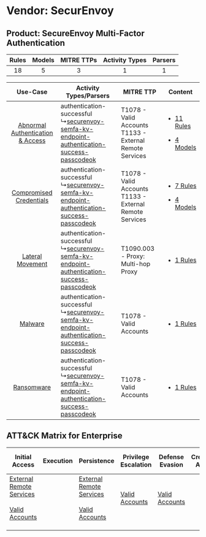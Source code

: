 Vendor: SecurEnvoy
==================
Product: SecureEnvoy Multi-Factor Authentication
------------------------------------------------
| Rules | Models | MITRE TTPs | Activity Types | Parsers |
|:-----:|:------:|:----------:|:--------------:|:-------:|
|  18   |   5    |     3      |       1        |    1    |

|    Use-Case    | Activity Types/Parsers    | MITRE TTP    | Content    |
|:----:| ---- | ---- | ---- |
| [Abnormal Authentication & Access](../../../UseCases/uc_abnormal_authentication_&_access.md) |  authentication-successful<br> ↳[securenvoy-semfa-kv-endpoint-authentication-success-passcodeok](Ps/pC_securenvoysemfakvendpointauthenticationsuccesspasscodeok.md)<br> | T1078 - Valid Accounts<br>T1133 - External Remote Services<br> | [<ul><li>11 Rules</li></ul><ul><li>4 Models</li></ul>](RM/r_m_securenvoy_secureenvoy_multi-factor_authentication_Abnormal_Authentication_&_Access.md) |
|          [Compromised Credentials](../../../UseCases/uc_compromised_credentials.md)          |  authentication-successful<br> ↳[securenvoy-semfa-kv-endpoint-authentication-success-passcodeok](Ps/pC_securenvoysemfakvendpointauthenticationsuccesspasscodeok.md)<br> | T1078 - Valid Accounts<br>T1133 - External Remote Services<br> | [<ul><li>7 Rules</li></ul><ul><li>4 Models</li></ul>](RM/r_m_securenvoy_secureenvoy_multi-factor_authentication_Compromised_Credentials.md)    |
|    [Lateral Movement](../../../UseCases/uc_lateral_movement.md)    |  authentication-successful<br> ↳[securenvoy-semfa-kv-endpoint-authentication-success-passcodeok](Ps/pC_securenvoysemfakvendpointauthenticationsuccesspasscodeok.md)<br> | T1090.003 - Proxy: Multi-hop Proxy<br>    | [<ul><li>1 Rules</li></ul>](RM/r_m_securenvoy_secureenvoy_multi-factor_authentication_Lateral_Movement.md)    |
|    [Malware](../../../UseCases/uc_malware.md)    |  authentication-successful<br> ↳[securenvoy-semfa-kv-endpoint-authentication-success-passcodeok](Ps/pC_securenvoysemfakvendpointauthenticationsuccesspasscodeok.md)<br> | T1078 - Valid Accounts<br>    | [<ul><li>1 Rules</li></ul>](RM/r_m_securenvoy_secureenvoy_multi-factor_authentication_Malware.md)    |
|    [Ransomware](../../../UseCases/uc_ransomware.md)    |  authentication-successful<br> ↳[securenvoy-semfa-kv-endpoint-authentication-success-passcodeok](Ps/pC_securenvoysemfakvendpointauthenticationsuccesspasscodeok.md)<br> | T1078 - Valid Accounts<br>    | [<ul><li>1 Rules</li></ul>](RM/r_m_securenvoy_secureenvoy_multi-factor_authentication_Ransomware.md)    |

ATT&CK Matrix for Enterprise
----------------------------
| Initial Access                                                                                                                                   | Execution | Persistence                                                                                                                                      | Privilege Escalation                                                | Defense Evasion                                                     | Credential Access | Discovery | Lateral Movement | Collection | Command and Control                                                                                                                       | Exfiltration | Impact |
| ------------------------------------------------------------------------------------------------------------------------------------------------ | --------- | ------------------------------------------------------------------------------------------------------------------------------------------------ | ------------------------------------------------------------------- | ------------------------------------------------------------------- | ----------------- | --------- | ---------------- | ---------- | ----------------------------------------------------------------------------------------------------------------------------------------- | ------------ | ------ |
| [External Remote Services](https://attack.mitre.org/techniques/T1133)<br><br>[Valid Accounts](https://attack.mitre.org/techniques/T1078)<br><br> |           | [External Remote Services](https://attack.mitre.org/techniques/T1133)<br><br>[Valid Accounts](https://attack.mitre.org/techniques/T1078)<br><br> | [Valid Accounts](https://attack.mitre.org/techniques/T1078)<br><br> | [Valid Accounts](https://attack.mitre.org/techniques/T1078)<br><br> |                   |           |                  |            | [Proxy: Multi-hop Proxy](https://attack.mitre.org/techniques/T1090/003)<br><br>[Proxy](https://attack.mitre.org/techniques/T1090)<br><br> |              |        |